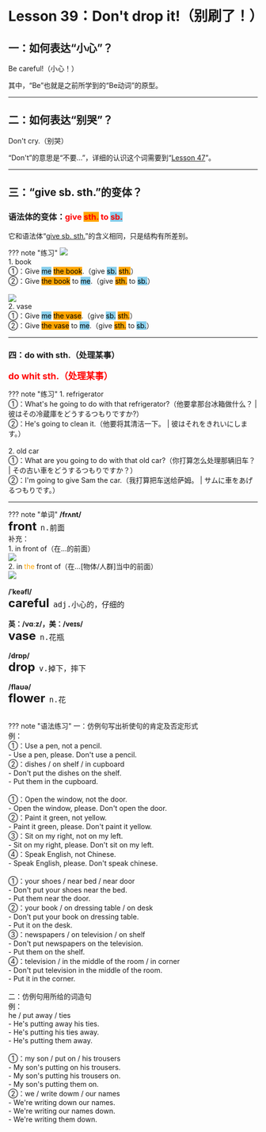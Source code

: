 # Lesson 39：Don't drop it!（别刷了！）


## 一：如何表达“小心”？

Be careful!（小心！）

其中，“Be”也就是之前所学到的“Be动词”的原型。


---
## 二：如何表达“别哭”？

Don't cry.（别哭）

“Don't”的意思是“不要...”，详细的认识这个词需要到“[Lesson 47](./Lesson-47.md)”。


---
## 三：“give sb. sth.”的变体？

### 语法体的变体：<font color=red>give <font style="background-color: orange">sth.</font> to <font style="background-color: skyblue">sb.</font></font>

它和语法体“[give sb. sth.](./Lesson-21.md#give-sb-sth)”的含义相同，只是结构有所差别。

??? note "练习"
    ![](../img/Frist/Lesson-39/Lesson-39_03.png)<br>
    1. book<br>
    ①：Give <font style="background-color: skyblue" color=black>me</font> <font style="background-color: orange" color=black>the book</font>.（give <font style="background-color: skyblue" color=black>sb.</font> <font style="background-color: orange" color=black>sth.</font>）<br>
    ②：Give <font style="background-color: orange" color=black>the book</font> to <font style="background-color: skyblue" color=black>me</font>.（give <font style="background-color: orange" color=black>sth.</font> to <font style="background-color: skyblue" color=black>sb.</font>）<br>
    <br>
    ![](../img/Frist/Lesson-39/Lesson-39_04.png)<br>
    2. vase<br>
    ①：Give <font style="background-color: skyblue" color=black>me</font> <font style="background-color: orange" color=black>the vase</font>.（give <font style="background-color: skyblue" color=black>sb.</font> <font style="background-color: orange" color=black>sth.</font>）<br>
    ②：Give <font style="background-color: orange" color=black>the vase</font> to <font style="background-color: skyblue" color=black>me</font>.（give <font style="background-color: orange" color=black>sth.</font> to <font style="background-color: skyblue" color=black>sb.</font>）<br>


---
### 四：do with sth.（处理某事）

<font color=red size=4>**do whit sth.（处理某事）**</font>

??? note "练习"
    1. refrigerator<br>
    ①：What's he going to do with that refrigerator?（他要拿那台冰箱做什么？ | 彼はその冷蔵庫をどうするつもりですか?）<br>
    ②：He's going to clean it.（他要将其清洁一下。 | 彼はそれをきれいにします。）<br>
    <br>
    2. old car<br>
    ①：What are you going to do with that old car?（你打算怎么处理那辆旧车？ | その古い車をどうするつもりですか？）<br>
    ②：I'm going to give Sam the car.（我打算把车送给萨姆。 | サムに車をあげるつもりです。）<br>


---
??? note "单词"
    **/frʌnt/**<br>
    <font size=5>**front**</font>&nbsp;&nbsp;<font size=4>`n.前面`</font><br>
    补充：<br>
    1. in front of（在...的前面）<br>
    ![](../img/Frist/Lesson-39/Lesson-39_01.png)<br>
    2. in <font color=orange>the</font> front of（在...[物体/人群]当中的前面）<br>
    ![](../img/Frist/Lesson-39/Lesson-39_02.png)<br>
    <br>
    **/ˈkeəfl/**<br>
    <font size=5>**careful**</font>&nbsp;&nbsp;<font size=4>`adj.小心的，仔细的`</font><br>
    <br>
    **英：/vɑːz/，美：/veɪs/**<br>
    <font size=5>**vase**</font>&nbsp;&nbsp;<font size=4>`n.花瓶`</font><br>
    <br>
    **/drɒp/**<br>
    <font size=5>**drop**</font>&nbsp;&nbsp;<font size=4>`v.掉下，摔下`</font><br>
    <br>
    **/flaʊə/**<br>
    <font size=5>**flower**</font>&nbsp;&nbsp;<font size=4>`n.花`</font><br>
    <br>


??? note "语法练习"
    一：仿例句写出祈使句的肯定及否定形式<br>
    例：<br>
    ①：Use a pen, not a pencil.<br>
    - Use a pen, please. Don't use a pencil.<br>
    ②：dishes / on shelf / in cupboard<br>
    - Don't put the dishes on the shelf.<br>
    - Put them in the cupboard.<br>
    <br>
    ①：Open the window, not the door.<br>
    - Open the window, please. Don't open the door.<br>
    ②：Paint it green, not yellow.<br>
    - Paint it green, please. Don't paint it yellow.<br>
    ③：Sit on my right, not on my left.<br>
    - Sit on my right, please. Don't sit on my left.<br>
    ④：Speak English, not Chinese.<br>
    - Speak English, please. Don't speak chinese.<br>
    <br>
    ①：your shoes / near bed / near door<br>
    - Don't put your shoes near the bed.<br>
    - Put them near the door.<br>
    ②：your book / on dressing table / on desk<br>
    - Don't put your book on dressing table.<br>
    - Put it on the desk.<br>
    ③：newspapers / on television / on shelf<br>
    - Don't put newspapers on the television.<br>
    - Put them on the shelf.<br>
    ④：television / in the middle of the room / in corner<br>
    - Don't put television in the middle of the room.<br>
    - Put it in the corner.<br>
    <br>
    二：仿例句用所给的词造句<br>
    例：<br>
    he / put away / ties<br>
    - He's putting away his ties.<br>
    - He's putting his ties away.<br>
    - He's putting them away.<br>
    <br>
    ①：my son / put on / his trousers<br>
    - My son's putting on his trousers.<br>
    - My son's putting his trousers on.<br>
    - My son's putting them on.<br>
    ②：we / write dowm / our names<br>
    - We're writing down our names.<br>
    - We're writing our names down.<br>
    - We're writing them down.<br>
    

